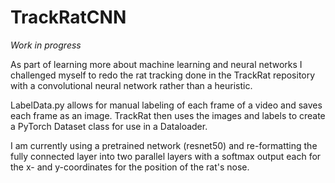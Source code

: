 # TrackRatCNN 

*Work in progress*
 
As part of learning more about machine learning and neural networks I challenged myself to redo the rat tracking done in the TrackRat repository with a convolutional neural network rather than a heuristic. 

LabelData.py allows for manual labeling of each frame of a video and saves each frame as an image. TrackRat then uses the images and labels to create a PyTorch Dataset class for use in a Dataloader. 

I am currently using a pretrained network (resnet50) and re-formatting the fully connected layer into two parallel layers with a softmax output each for the x- and y-coordinates for the position of the rat's nose. 
